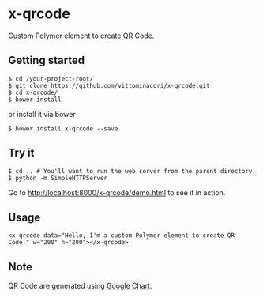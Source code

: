 x-qrcode
================

Custom Polymer element to create QR Code.

## Getting started

```
$ cd /your-project-root/
$ git clone https://github.com/vittominacori/x-qrcode.git
$ cd x-qrcode/
$ bower install
```

or install it via bower

```
$ bower install x-qrcode --save
```

## Try it

```
$ cd .. # You'll want to run the web server from the parent directory.
$ python -m SimpleHTTPServer
```

Go to [http://localhost:8000/x-qrcode/demo.html](http://localhost:8000/x-qrcode/demo.html) to see it in action.

## Usage

```
<x-qrcode data="Hello, I'm a custom Polymer element to create QR Code." w="200" h="200"></x-qrcode>
```

## Note

QR Code are generated using [Google Chart](https://developers.google.com/chart/infographics/docs/qr_codes).

